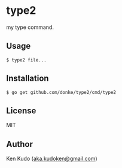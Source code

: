 # type2
my type command.

## Usage
```
$ type2 file...
```

## Installation
```
$ go get github.com/donke/type2/cmd/type2
```

## License
MIT

## Author
Ken Kudo (aka.kudoken@gmail.com)
